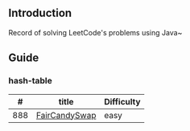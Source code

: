 ## Introduction
Record of solving LeetCode's problems using Java~

## Guide
### hash-table
|  #     | title                                                                                                                    |       Difficulty |
|  ----  | ----                                                                                                                     | ----             |
| 888    | [FairCandySwap](https://github.com/Marshal1996/LeetCode-Java/blob/master/docs/hashtable/FairCandySwap.md)                     |easy

